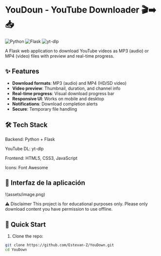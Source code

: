 # YouDoun - YouTube Downloader 🎬➡️📥

![Python](https://img.shields.io/badge/Python-3.8+-blue?logo=python)
![Flask](https://img.shields.io/badge/Flask-2.0+-lightgrey?logo=flask)
![yt-dlp](https://img.shields.io/badge/yt--dlp-Latest-orange)

A Flask web application to download YouTube videos as MP3 (audio) or MP4 (video) files with preview and real-time progress.

## ✨ Features
- **Download formats**: MP3 (audio) and MP4 (HD/SD video)
- **Video preview**: Thumbnail, duration, and channel info
- **Real-time progress**: Visual download progress bar
- **Responsive UI**: Works on mobile and desktop
- **Notifications**: Download completion alerts
- **Secure**: Temporary file handling


## 🛠️ Tech Stack
Backend: Python + Flask

YouTube DL: yt-dlp

Frontend: HTML5, CSS3, JavaScript

Icons: Font Awesome

## 📸 Interfaz de la aplicación

!(assets/image.png)

⚠️ Disclaimer
This project is for educational purposes only. Please only download content you have permission to use offline.

## 🚀 Quick Start
1. Clone the repo:
```bash
git clone https://github.com/Estevan-Z/YouDown.git
cd YouDown

